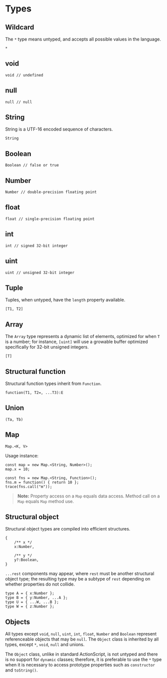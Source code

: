 # Types

## Wildcard

The `*` type means untyped, and accepts all possible values in the language.

```
*
```

## void

```
void // undefined
```

## null

```
null // null
```

## String

String is a UTF-16 encoded sequence of characters.

```
String
```

## Boolean

```
Boolean // false or true
```

## Number

```
Number // double-precision floating point
```

## float

```
float // single-precision floating point
```

## int

```
int // signed 32-bit integer
```

## uint

```
uint // unsigned 32-bit integer
```

## Tuple

Tuples, when untyped, have the `length` property available.

```
[T1, T2]
```

## Array

The `Array` type represents a dynamic list of elements, optimized for when `T` is a number; for instance, `[uint]` will use a growable buffer optimized specifically for 32-bit unsigned integers.

```
[T]
```

## Structural function

Structural function types inherit from `Function`.

```
function(T1, T2=, ...T3):E
```

## Union

```
(Ta, Tb)
```

## Map

```
Map.<K, V>
```

Usage instance:

```
const map = new Map.<String, Number>();
map.x = 10;

const fns = new Map.<String, Function>();
fns.m = function() { return 10 };
trace(fns.call("m"));
```

> **Note:** Property access on a `Map` equals data access. Method call on a `Map` equals `Map` method use.

## Structural object

Structural object types are compiled into efficient structures.

```
{
    /** x */
    x:Number,

    /** y */
    y?:Boolean,
}
```

`...rest` components may appear, where `rest` must be another structural object type; the resulting type may be a subtype of `rest` depending on whether properties do not collide.

```
type A = { x:Number };
type B = { y:Number, ...A };
type U = { ...W, ...B };
type W = { z:Number };
```

## Objects

All types except `void`, `null`, `uint`, `int`, `float`, `Number` and `Boolean` represent referenceable objects that may be `null`. The `Object` class is inherited by all types, except `*`, `void`, `null` and unions.

The `Object` class, unlike in standard ActionScript, is not untyped and there is no support for `dynamic` classes; therefore, it is preferable to use the `*` type when it is necessary to access prototype properties such as `constructor` and `toString()`.